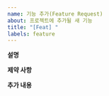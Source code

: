 ```yaml
---
name: 기능 추가(Feature Request)
about: 프로젝트에 추가될 새 기능
title: "[Feat] "
labels: feature
---
```


**설명**
<!--
    어떠한 기능이 추가될지 명확히 설명해주세요. 이해를 도울 수 있는 문맥을 추가 할수록 더 좋습니다.
    
    Examples:
        1. ...의 기능이 추가 되면 좋을 것 같습니다.
        2. ...의 기능이 필요합니다.
        3. ...

-->

**제약 사항**
<!--
    이 이슈를 해결 할 때 제약 사항을 적어 주세요, 그 제약 사항을 지키면서 이슈를 해결해야 합니다.
    
    Examples:
      1. 해당 기능을 작성 할 때 ... 파일이 수정되면 안됩니다.
      2. 해당 기능을 작성 할 때 외부 라이브러리 사용을 최소화 해야 합니다.
      3. ...
-->

**추가 내용**
<!--
    기능에 대한 추가적인 문맥이나, 스크린샷은 여기 추가해주세요.
-->